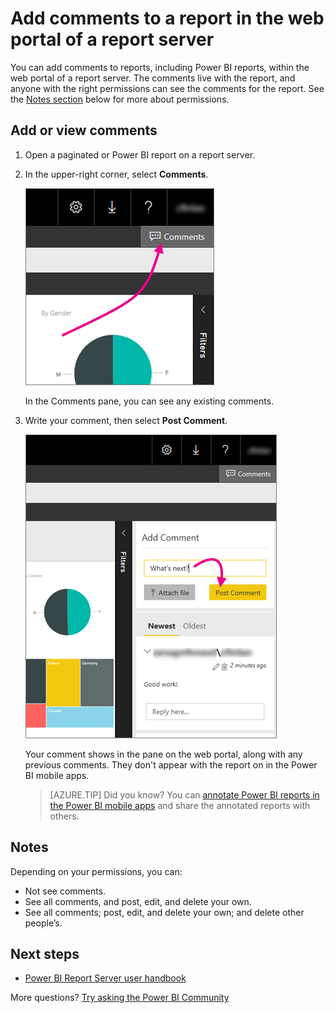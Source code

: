 <properties
    pageTitle="Add comments to a report in the web portal of a report server"
   description="Learn how to add comments to a Power BI or a paginated report on a Power BI Report Server or SQL Server Reporting Services report server."
   services="powerbi"
   documentationCenter=""
   authors="maggiesMSFT"
   manager="erikre"
   backup=""
   editor=""
   tags=""
   qualityFocus="no"
   qualityDate=""/>
<tags
   ms.service="powerbi"
   ms.devlang="NA"
   ms.topic="article"
   ms.tgt_pltfrm="NA"
   ms.workload="powerbi"
   ms.date="06/02/2017"
   ms.author="maggies"/>

# Add comments to a report in the web portal of a report server

You can add comments to reports, including Power BI reports, within the web portal of a report server. The comments live with the report, and anyone with the right permissions can see the comments for the report. See the [Notes section](reportserver-add-comments.md#notes) below for more about permissions.

## Add or view comments

1. Open a paginated or Power BI report on a report server.

2. In the upper-right corner, select **Comments**.

    ![](media/reportserver-add-comments/report-server-web-portal-comments-button.png)

    In the Comments pane, you can see any existing comments.

3. Write your comment, then select **Post Comment**.

    ![](media/reportserver-add-comments/report-server-web-portal-comments-pane.png)

    Your comment shows in the pane on the web portal, along with any previous comments. They don't appear with the report on in the Power BI mobile apps.

    > [AZURE.TIP] Did you know? You can [annotate Power BI reports in the Power BI mobile apps](powerbi-mobile-annotate-and-share-a-tile-from-the-iphone-app.md) and share the annotated reports with others.

## Notes

Depending on your permissions, you can:

- Not see comments.
- See all comments, and post, edit, and delete your own.
- See all comments; post, edit, and delete your own; and delete other people’s.

## Next steps

- [Power BI Report Server user handbook](reportserver-user-handbook-overview.md)  

More questions? [Try asking the Power BI Community](https://community.powerbi.com/)